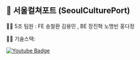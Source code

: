 ## 🌈 서울컬쳐포트 (SeoulCulturePort)

🙋‍♀️ 5조 팀원 : FE 송철환 김용민 , BE 장진혁 노명빈 홍다정



👩‍💻 기술스택: 


 [![Youtube Badge](https://img.shields.io/badge/Youtube-ff0000?style=flat-square&logo=youtube&link=https://youtu.be/4bIADllM0B0)](https://youtu.be/4bIADllM0B0)

<!--

**Here are some ideas to get you started:**

🍿 Fun facts - what does your team eat for breakfast?
🧙 Remember, you can do mighty things with the power of [Markdown](https://docs.github.com/github/writing-on-github/getting-started-with-writing-and-formatting-on-github/basic-writing-and-formatting-syntax)
-->
